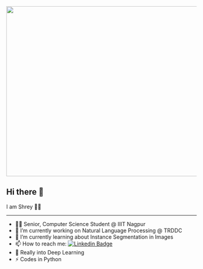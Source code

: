 <img align="center" width="600" height="450" src="https://mk0analyticsindf35n9.kinstacdn.com/wp-content/uploads/2018/12/developer-dribbble.gif">

## Hi there 👋

I am Shrey 👨‍💻

---
- 👨‍🎓 Senior, Computer Science Student @ IIIT Nagpur
- 🔭 I’m currently working on Natural Language Processing @ TRDDC
- 🌱 I’m currently learning about Instance Segmentation in Images
- 📫 How to reach me: [![Linkedin Badge](https://img.shields.io/badge/-LinkedIn-blue?style=flat-square&logo=Linkedin&logoColor=white&link=https://www.linkedin.com/in/shrey-jasuja/)](https://www.linkedin.com/in/shrey-jasuja/)
- 💙 Really into Deep Learning
- ⚡ Codes in Python
